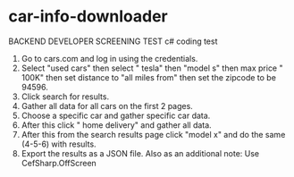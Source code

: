 # car-info-downloader
BACKEND DEVELOPER SCREENING TEST
c# coding test
1.	Go to cars.com and log in using the credentials.
2.	Select "used cars" then select " tesla" then "model s" then max price " 100K" then set distance to "all miles from" then set the zipcode to be 94596.
3.	Click search for results.
4.	Gather all data for all cars on the first 2 pages.
5.	Choose a specific car and gather specific car data.
6.	After this click " home delivery" and gather all data.
7.	After this from the search results page click "model x" and do the same (4-5-6) with results.
8.	Export the results as a JSON file.
Also as an additional note: Use CefSharp.OffScreen
